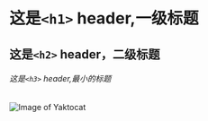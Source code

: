 # 这是`<h1>` header,一级标题
## 这是`<h2>` header，二级标题
###### 这是`<h3>` header,最小的标题

![Image of Yaktocat](https://octodex.github.com/images/yaktocat.png)
